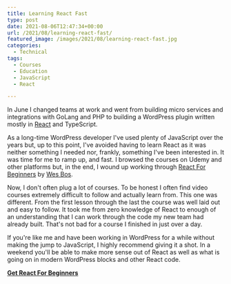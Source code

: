```yaml
---
title: Learning React Fast
type: post
date: 2021-08-06T12:47:34+00:00
url: /2021/08/learning-react-fast/
featured_image: /images/2021/08/learning-react-fast.jpg
categories:
  - Technical
tags:
  - Courses
  - Education
  - JavaScript
  - React

---
```

In June I changed teams at work and went from building micro services and integrations with GoLang and PHP to building a WordPress plugin written mostly in [React][1] and TypeScript.

As a long-time WordPress developer I've used plenty of JavaScript over the years but, up to this point, I've avoided having to learn React as it was neither something I needed nor, frankly, something I've been interested in. It was time for me to ramp up, and fast.
I browsed the courses on Udemy and other platforms but, in the end, I wound up working through [React For Beginners][2] by [Wes Bos][3].

Now, I don't often plug a lot of courses. To be honest I often find video courses extremely difficult to follow and actually learn from. This one was different. From the first lesson through the last the course was well laid out and easy to follow. It took me from zero knowledge of React to enough of an understanding that I can work through the code my new team had already built. That's not bad for a course I finished in just over a day.

If you're like me and have been working in WordPress for a while without making the jump to JavaScript, I highly recommend giving it a shot. In a weekend you'll be able to make more sense out of React as well as what is going on in modern WordPress blocks and other React code.

**[Get React For Beginners][2]**

 [1]: https://reactjs.org
 [2]: https://reactforbeginners.com
 [3]: https://wesbos.com
